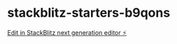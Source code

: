 # stackblitz-starters-b9qons

[Edit in StackBlitz next generation editor ⚡️](https://stackblitz.com/~/github.com/luvmulligan/stackblitz-starters-b9qons)